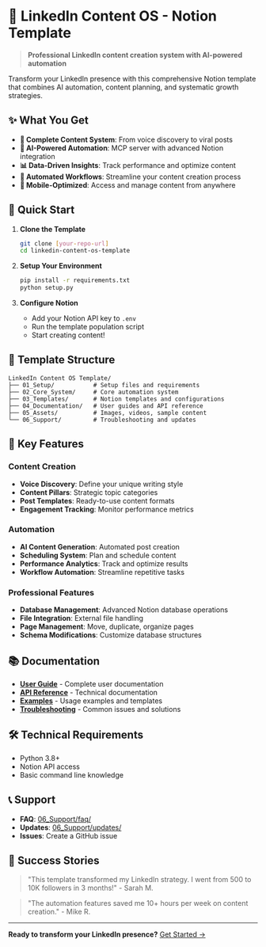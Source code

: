 # 🚀 LinkedIn Content OS - Notion Template

> **Professional LinkedIn content creation system with AI-powered automation**

Transform your LinkedIn presence with this comprehensive Notion template that combines AI automation, content planning, and systematic growth strategies.

## ✨ What You Get

- **🎯 Complete Content System**: From voice discovery to viral posts
- **🤖 AI-Powered Automation**: MCP server with advanced Notion integration
- **📊 Data-Driven Insights**: Track performance and optimize content
- **🔄 Automated Workflows**: Streamline your content creation process
- **📱 Mobile-Optimized**: Access and manage content from anywhere

## 🚀 Quick Start

1. **Clone the Template**
   ```bash
   git clone [your-repo-url]
   cd linkedin-content-os-template
   ```

2. **Setup Your Environment**
   ```bash
   pip install -r requirements.txt
   python setup.py
   ```

3. **Configure Notion**
   - Add your Notion API key to `.env`
   - Run the template population script
   - Start creating content!

## 📁 Template Structure

```
LinkedIn Content OS Template/
├── 01_Setup/           # Setup files and requirements
├── 02_Core_System/     # Core automation system
├── 03_Templates/       # Notion templates and configurations
├── 04_Documentation/   # User guides and API reference
├── 05_Assets/          # Images, videos, sample content
└── 06_Support/         # Troubleshooting and updates
```

## 🎯 Key Features

### Content Creation
- **Voice Discovery**: Define your unique writing style
- **Content Pillars**: Strategic topic categories
- **Post Templates**: Ready-to-use content formats
- **Engagement Tracking**: Monitor performance metrics

### Automation
- **AI Content Generation**: Automated post creation
- **Scheduling System**: Plan and schedule content
- **Performance Analytics**: Track and optimize results
- **Workflow Automation**: Streamline repetitive tasks

### Professional Features
- **Database Management**: Advanced Notion database operations
- **File Integration**: External file handling
- **Page Management**: Move, duplicate, organize pages
- **Schema Modifications**: Customize database structures

## 📚 Documentation

- **[User Guide](04_Documentation/user_guides/)** - Complete user documentation
- **[API Reference](04_Documentation/api_reference/)** - Technical documentation
- **[Examples](04_Documentation/examples/)** - Usage examples and templates
- **[Troubleshooting](06_Support/troubleshooting/)** - Common issues and solutions

## 🛠️ Technical Requirements

- Python 3.8+
- Notion API access
- Basic command line knowledge

## 📞 Support

- **FAQ**: [06_Support/faq/](06_Support/faq/)
- **Updates**: [06_Support/updates/](06_Support/updates/)
- **Issues**: Create a GitHub issue

## 🎉 Success Stories

> "This template transformed my LinkedIn strategy. I went from 500 to 10K followers in 3 months!" - Sarah M.

> "The automation features saved me 10+ hours per week on content creation." - Mike R.

---

**Ready to transform your LinkedIn presence?** [Get Started →](QUICKSTART.md)
